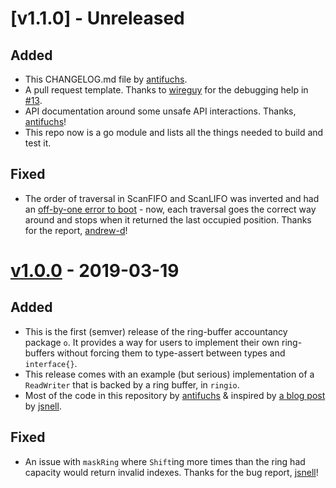 # [v1.1.0] - Unreleased

## Added

* This CHANGELOG.md file by [antifuchs].
* A pull request template. Thanks to [wireguy] for the debugging help
  in [#13](https://github.com/antifuchs/o/issues/13).
* API documentation around some unsafe API interactions. Thanks,
  [antifuchs]!
* This repo now is a go module and lists all the things needed to
  build and test it.

## Fixed

* The order of traversal in ScanFIFO and ScanLIFO was inverted and had
  an [off-by-one error to
  boot](https://github.com/antifuchs/o/issues/22) - now, each
  traversal goes the correct way around and stops when it returned the
  last occupied position. Thanks for the report, [andrew-d]!

# [v1.0.0] - 2019-03-19

## Added

* This is the first (semver) release of the ring-buffer accountancy
  package `o`. It provides a way for users to implement their own
  ring-buffers without forcing them to type-assert between types and
  `interface{}`.
* This release comes with an example (but serious) implementation of a
  `ReadWriter` that is backed by a ring buffer, in `ringio`.
* Most of the code in this repository by [antifuchs] & inspired by
  [a blog post](https://www.snellman.net/blog/archive/2016-12-13-ring-buffers/)
  by [jsnell].

## Fixed

* An issue with `maskRing` where `Shift`ing more times than the ring
  had capacity would return invalid indexes. Thanks for the bug
  report, [jsnell]!

<!-- github short links to contributors' profiles: -->
[andrew-d]: https://github.com/andrew-d
[antifuchs]: https://github.com/antifuchs
[jsnell]: https://github.com/jsnell
[wireguy]: https://github.com/wireguy

<!-- release version number short links: -->
[v1.0.0]: https://github.com/antifuchs/o/releases/tag/v1.0.0
